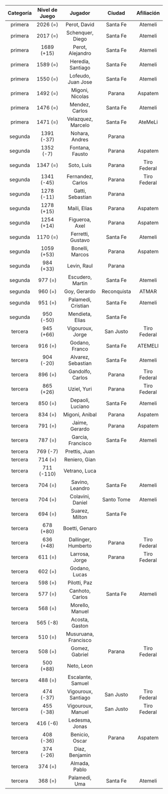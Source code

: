 |  Categoría  |  Nivel de Juego  |       Jugador        |   Ciudad    |  Afiliación  |
|:-----------:|:----------------:|:--------------------:|:-----------:|:------------:|
|   primera   |     2026 (=)     |     Perot, David     |  Santa Fe   |   Atemeli    |
|   primera   |     2017 (=)     |   Schenquer, Diego   |  Santa Fe   |   Atemeli    |
|   primera   |    1689 (+15)    |   Perot, Alejandro   |  Santa Fe   |   Atemeli    |
|   primera   |     1589 (=)     |  Heredia, Santiago   |  Santa Fe   |   Atemeli    |
|   primera   |     1550 (=)     |  Lofeudo, Juan Jose  |  Santa Fe   |   Atemeli    |
|   primera   |     1492 (=)     |   Migoni, Nicolas    |   Parana    |   Aspatem    |
|   primera   |     1476 (=)     |    Mendez, Carlos    |  Santa Fe   |   Atemeli    |
|   primera   |     1471 (=)     |  Velazquez, Marcelo  |  Santa Fe   |   AteMeLi    |
|   segunda   |    1391 (-37)    |    Nohara, Andres    |   Parana    |              |
|   segunda   |    1352 (-7)     |   Fontana, Fausto    |   Parana    |   Aspatem    |
|   segunda   |     1347 (=)     |      Soto, Luis      |   Parana    | Tiro Federal |
|   segunda   |    1341 (-45)    |  Fernandez, Carlos   |   Parana    | Tiro Federal |
|   segunda   |    1278 (-11)    |   Gatti, Sebastian   |   Parana    |              |
|   segunda   |    1278 (+15)    |     Maili, Elias     |   Parana    |   Aspatem    |
|   segunda   |    1254 (+14)    |    Figueroa, Axel    |   Parana    |   Aspatem    |
|   segunda   |     1170 (=)     |  Ferretti, Gustavo   |  Santa Fe   |   Atemeli    |
|   segunda   |    1059 (+53)    |   Bonelli, Marcos    |   Parana    |   Aspatem    |
|   segunda   |    984 (+33)     |     Levin, Raul      |   Parana    |              |
|   segunda   |     977 (=)      |   Escudero, Martin   |  Santa Fe   |   Atemeli    |
|   segunda   |     960 (=)      |     Goy, Gerardo     | Reconquista |    ATMAR     |
|   segunda   |     951 (=)      |  Palamedi, Cristian  |  Santa Fe   |   Atemeli    |
|   segunda   |    950 (-50)     |   Mendieta, Elias    |  Santa Fe   |              |
|   tercera   |    945 (+66)     |   Vigouroux, Jorge   |  San Justo  | Tiro Federal |
|   tercera   |     916 (=)      |    Godano, Franco    |  Santa Fe   |   ATEMELI    |
|   tercera   |    904 (-20)     |  Alvarez, Sebastian  |  Santa Fe   |   Atemeli    |
|   tercera   |     896 (=)      |   Gandolfo, Carlos   |   Parana    | Tiro Federal |
|   tercera   |    865 (+26)     |     Uziel, Yuri      |   Parana    | Tiro Federal |
|   tercera   |     850 (=)      |   Depaoli, Luciano   |  Santa Fe   |   Atemeli    |
|   tercera   |     834 (=)      |    Migoni, Anibal    |   Parana    |   Aspatem    |
|   tercera   |     791 (=)      |    Jaime, Gerardo    |   Parana    |   Aspatem    |
|   tercera   |     787 (=)      |  Garcia, Francisco   |  Santa Fe   |   Atemeli    |
|   tercera   |     769 (-7)     |    Prettis, Juan     |             |              |
|   tercera   |     714 (=)      |    Reniero, Gian     |             |              |
|   tercera   |    711 (-110)    |    Vetrano, Luca     |             |              |
|   tercera   |     704 (=)      |   Savino, Leandro    |  Santa Fe   |   Atemeli    |
|   tercera   |     704 (=)      |   Colavini, Daniel   | Santo Tome  |   Atemeli    |
|   tercera   |     694 (=)      |    Suarez, Milton    |  Santa Fe   |              |
|   tercera   |    678 (+80)     |    Boetti, Genaro    |             |              |
|   tercera   |    636 (+48)     | Dallinger, Humberto  |   Parana    | Tiro Federal |
|   tercera   |     611 (=)      |    Larrosa, Jorge    |   Parana    | Tiro Federal |
|   tercera   |     602 (=)      |    Godano, Lucas     |             |              |
|   tercera   |     598 (=)      |     Pilotti, Paz     |             |              |
|   tercera   |     577 (=)      |   Canhoto, Carlos    |  Santa Fe   |   Atemeli    |
|   tercera   |     568 (=)      |   Morello, Manuel    |             |              |
|   tercera   |     565 (-8)     |    Acosta, Gaston    |             |              |
|   tercera   |     510 (=)      | Musuruana, Francisco |             |              |
|   tercera   |     508 (=)      |    Gomez, Gabriel    |   Parana    | Tiro Federal |
|   tercera   |    500 (+88)     |      Neto, Leon      |             |              |
|   tercera   |     488 (=)      |  Escalante, Samuel   |             |              |
|   tercera   |    474 (-37)     | Vigouroux, Santiago  |  San Justo  | Tiro Federal |
|   tercera   |    455 (-38)     |  Vigouroux, Manuel   |  San Justo  | Tiro Federal |
|   tercera   |     416 (-6)     |    Ledesma, Jonas    |             |              |
|   tercera   |    408 (-36)     |    Benicio, Oscar    |   Parana    |   Aspatem    |
|   tercera   |    374 (-26)     |    Diaz, Benjamin    |             |              |
|   tercera   |     374 (=)      |    Almada, Pablo     |             |              |
|   tercera   |     368 (=)      |    Palamedi, Uma     |  Santa Fe   |   Atemeli    |
